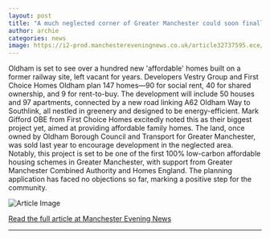 ```yaml
---
layout: post
title: "A much neglected corner of Greater Manchester could soon finally be transformed"
author: archie
categories: news
image: https://i2-prod.manchestereveningnews.co.uk/article32737595.ece/ALTERNATES/s1200/0_Oldham-Southlink-affordable-homes-development.jpg
---
```

Oldham is set to see over a hundred new 'affordable' homes built on a former railway site, left vacant for years. Developers Vestry Group and First Choice Homes Oldham plan 147 homes—90 for social rent, 40 for shared ownership, and 9 for rent-to-buy. The development will include 50 houses and 97 apartments, connected by a new road linking A62 Oldham Way to Southlink, all nestled in greenery and designed to be energy-efficient. Mark Gifford OBE from First Choice Homes excitedly noted this as their biggest project yet, aimed at providing affordable family homes. The land, once owned by Oldham Borough Council and Transport for Greater Manchester, was sold last year to encourage development in the neglected area. Notably, this project is set to be one of the first 100% low-carbon affordable housing schemes in Greater Manchester, with support from Greater Manchester Combined Authority and Homes England. The planning application has faced no objections so far, marking a positive step for the community.

![Article Image](https://i2-prod.manchestereveningnews.co.uk/article32737595.ece/ALTERNATES/s1200/0_Oldham-Southlink-affordable-homes-development.jpg)

[Read the full article at Manchester Evening News](https://www.manchestereveningnews.co.uk/news/greater-manchester-news/much-neglected-corner-greater-manchester-32737593)

---
